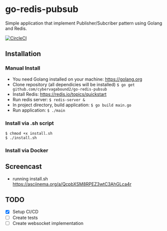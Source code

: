 # go-redis-pubsub
Simple application that implement Publisher/Subcriber pattern using Golang and Redis.  

[![CircleCI](https://circleci.com/gh/cybervagabound2/go-redis-pubsub/tree/master.svg?style=svg)](https://circleci.com/gh/cybervagabound2/go-redis-pubsub/tree/master)
## Installation

### Manual Install
- You need Golang installed on your machine:
https://golang.org
- Clone repository (all dependicies will be installed)
`$ go get github.com/cybervagabound2/go-redis-pubsub`
- Install Redis: https://redis.io/topics/quickstart
- Run redis server:
`$ redis-server &`
- In project directory, build application:
`$ go build main.go`
- Run application:
`$ ./main`

### Install via .sh script
`$ chmod +x install.sh`  
`$ ./install.sh`

### Install via Docker

## Screencast
- running install.sh
https://asciinema.org/a/QcpbXSM8RPEZ3wtC3AhGLca4r
## TODO
- [x] Setup CI/CD
- [ ] Create tests
- [ ] Create websocket implementation
